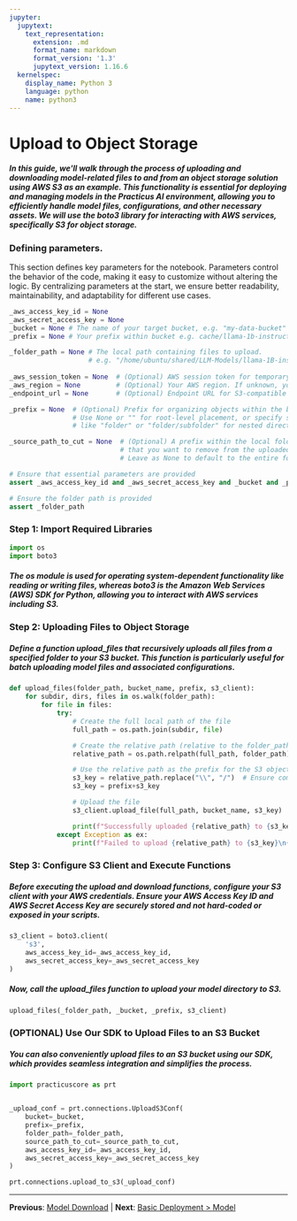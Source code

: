 ```yaml
---
jupyter:
  jupytext:
    text_representation:
      extension: .md
      format_name: markdown
      format_version: '1.3'
      jupytext_version: 1.16.6
  kernelspec:
    display_name: Python 3
    language: python
    name: python3
---
```


# Upload to Object Storage


##### In this guide, we'll walk through the process of uploading and downloading model-related files to and from an object storage solution using AWS S3 as an example. This functionality is essential for deploying and managing models in the Practicus AI environment, allowing you to efficiently handle model files, configurations, and other necessary assets. We will use the boto3 library for interacting with AWS services, specifically S3 for object storage.


### Defining parameters.
 
This section defines key parameters for the notebook. Parameters control the behavior of the code, making it easy to customize without altering the logic. By centralizing parameters at the start, we ensure better readability, maintainability, and adaptability for different use cases.
 

```python
_aws_access_key_id = None
_aws_secret_access_key = None
_bucket = None # The name of your target bucket, e.g. "my-data-bucket"
_prefix = None # Your prefix within bucket e.g. cache/llama-1b-instruct/

_folder_path = None # The local path containing files to upload.
                    # e.g. "/home/ubuntu/shared/LLM-Models/llama-1B-instruct"
                    
_aws_session_token = None  # (Optional) AWS session token for temporary credentials
_aws_region = None         # (Optional) Your AWS region. If unknown, you may leave it as None.
_endpoint_url = None       # (Optional) Endpoint URL for S3-compatible services (e.g., MinIO API URL)

_prefix = None  # (Optional) Prefix for organizing objects within the bucket. 
                # Use None or "" for root-level placement, or specify something 
                # like "folder" or "folder/subfolder" for nested directories.

_source_path_to_cut = None  # (Optional) A prefix within the local folder path 
                            # that you want to remove from the uploaded object keys.
                            # Leave as None to default to the entire folder path.
```

```python
# Ensure that essential parameters are provided
assert _aws_access_key_id and _aws_secret_access_key and _bucket and _prefix

# Ensure the folder path is provided
assert _folder_path
```

### Step 1: Import Required Libraries


```python
import os
import boto3
```

##### The os module is used for operating system-dependent functionality like reading or writing files, whereas boto3 is the Amazon Web Services (AWS) SDK for Python, allowing you to interact with AWS services including S3.


### Step 2: Uploading Files to Object Storage



##### Define a function upload_files that recursively uploads all files from a specified folder to your S3 bucket. This function is particularly useful for batch uploading model files and associated configurations.

```python
def upload_files(folder_path, bucket_name, prefix, s3_client):
    for subdir, dirs, files in os.walk(folder_path):
        for file in files:
            try:
                # Create the full local path of the file
                full_path = os.path.join(subdir, file)

                # Create the relative path (relative to the folder_path)
                relative_path = os.path.relpath(full_path, folder_path)

                # Use the relative path as the prefix for the S3 object key
                s3_key = relative_path.replace("\\", "/")  # Ensure compatibility with S3 (Unix-style paths)
                s3_key = prefix+s3_key

                # Upload the file
                s3_client.upload_file(full_path, bucket_name, s3_key)

                print(f"Successfully uploaded {relative_path} to {s3_key}")
            except Exception as ex:
                print(f"Failed to upload {relative_path} to {s3_key}\n{ex}")
```

### Step 3: Configure S3 Client and Execute Functions



##### Before executing the upload and download functions, configure your S3 client with your AWS credentials. Ensure your AWS Access Key ID and AWS Secret Access Key are securely stored and not hard-coded or exposed in your scripts.

```python
s3_client = boto3.client(
    's3',
    aws_access_key_id=_aws_access_key_id,
    aws_secret_access_key=_aws_secret_access_key
)
```

##### Now, call the upload_files function to upload your model directory to S3.

```python
upload_files(_folder_path, _bucket, _prefix, s3_client)
```

### (OPTIONAL) Use Our SDK to Upload Files to an S3 Bucket


##### You can also conveniently upload files to an S3 bucket using our SDK, which provides seamless integration and simplifies the process.

```python
import practicuscore as prt


_upload_conf = prt.connections.UploadS3Conf(
    bucket=_bucket,
    prefix=_prefix,
    folder_path=_folder_path,
    source_path_to_cut=_source_path_to_cut,
    aws_access_key_id=_aws_access_key_id,
    aws_secret_access_key=_aws_secret_access_key
)

prt.connections.upload_to_s3(_upload_conf)
```


---

**Previous**: [Model Download](Model-Download.md) | **Next**: [Basic Deployment > Model](../basic-deployment/model.md)
